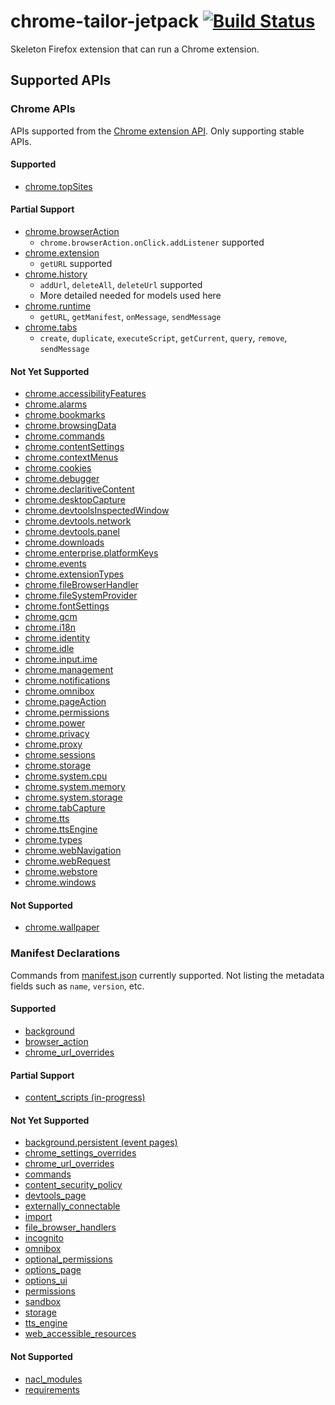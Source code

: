 # chrome-tailor-jetpack [![Build Status](https://travis-ci.org/jetpack-labs/chrome-tailor-jetpack.png)](https://travis-ci.org/jetpack-labs/chrome-tailor-jetpack)

Skeleton Firefox extension that can run a Chrome extension.

## Supported APIs

### Chrome APIs

APIs supported from the [Chrome extension API](https://developer.chrome.com/extensions/api_index). Only supporting stable APIs.

#### Supported

* [chrome.topSites](https://developer.chrome.com/extensions/topSites)

#### Partial Support

* [chrome.browserAction](https://developer.chrome.com/extensions/browserAction)
  * `chrome.browserAction.onClick.addListener` supported
* [chrome.extension](https://developer.chrome.com/extensions/extension)
  * `getURL` supported
* [chrome.history](https://developer.chrome.com/extensions/history)
  * `addUrl`, `deleteAll`, `deleteUrl` supported
  * More detailed needed for models used here
* [chrome.runtime](https://developer.chrome.com/extensions/runtime)
  * `getURL`, `getManifest`, `onMessage`, `sendMessage`
* [chrome.tabs](https://developer.chrome.com/extensions/tabs)
  * `create`, `duplicate`, `executeScript`, `getCurrent`, `query`, `remove`, `sendMessage`

#### Not Yet Supported

* [chrome.accessibilityFeatures](https://developer.chrome.com/extensions/accessibilityFeatures)
* [chrome.alarms](https://developer.chrome.com/extensions/alarms)
* [chrome.bookmarks](https://developer.chrome.com/extensions/bookmarks)
* [chrome.browsingData](https://developer.chrome.com/extensions/browsingData)
* [chrome.commands](https://developer.chrome.com/extensions/commands)
* [chrome.contentSettings](https://developer.chrome.com/extensions/contentSettings)
* [chrome.contextMenus](https://developer.chrome.com/extensions/contextMenus)
* [chrome.cookies](https://developer.chrome.com/extensions/cookies)
* [chrome.debugger](https://developer.chrome.com/extensions/debugger)
* [chrome.declaritiveContent](https://developer.chrome.com/extensions/declarativeContent)
* [chrome.desktopCapture](https://developer.chrome.com/extensions/desktopCapture)
* [chrome.devtoolsInspectedWindow](https://developer.chrome.com/extensions/devtools.inspectedWindow)
* [chrome.devtools.network](https://developer.chrome.com/extensions/devtools.network)
* [chrome.devtools.panel](https://developer.chrome.com/extensions/devtools.panels)
* [chrome.downloads](https://developer.chrome.com/extensions/downloads)
* [chrome.enterprise.platformKeys](https://developer.chrome.com/extensions/enterprise.platformKeys)
* [chrome.events](https://developer.chrome.com/extensions/events)
* [chrome.extensionTypes](https://developer.chrome.com/extensions/extensionTypes)
* [chrome.fileBrowserHandler](https://developer.chrome.com/extensions/fileBrowserHandler)
* [chrome.fileSystemProvider](https://developer.chrome.com/extensions/fileSystemProvider)
* [chrome.fontSettings](https://developer.chrome.com/extensions/fontSettings)
* [chrome.gcm](https://developer.chrome.com/extensions/gcm)
* [chrome.i18n](https://developer.chrome.com/extensions/i18n)
* [chrome.identity](https://developer.chrome.com/extensions/identity)
* [chrome.idle](https://developer.chrome.com/extensions/idle)
* [chrome.input.ime](https://developer.chrome.com/extensions/input.ime)
* [chrome.management](https://developer.chrome.com/extensions/management)
* [chrome.notifications](https://developer.chrome.com/extensions/notifications)
* [chrome.omnibox](https://developer.chrome.com/extensions/omnibox)
* [chrome.pageAction](https://developer.chrome.com/extensions/pageAction)
* [chrome.permissions](https://developer.chrome.com/extensions/permissions)
* [chrome.power](https://developer.chrome.com/extensions/power)
* [chrome.privacy](https://developer.chrome.com/extensions/privacy)
* [chrome.proxy](https://developer.chrome.com/extensions/proxy)
* [chrome.sessions](https://developer.chrome.com/extensions/sessions)
* [chrome.storage](https://developer.chrome.com/extensions/storage)
* [chrome.system.cpu](https://developer.chrome.com/extensions/system.cpu)
* [chrome.system.memory](https://developer.chrome.com/extensions/system.memory)
* [chrome.system.storage](https://developer.chrome.com/extensions/system.storage)
* [chrome.tabCapture](https://developer.chrome.com/extensions/tabCapture)
* [chrome.tts](https://developer.chrome.com/extensions/tts)
* [chrome.ttsEngine](https://developer.chrome.com/extensions/ttsEngine)
* [chrome.types](https://developer.chrome.com/extensions/types)
* [chrome.webNavigation](https://developer.chrome.com/extensions/webNavigation)
* [chrome.webRequest](https://developer.chrome.com/extensions/webRequest)
* [chrome.webstore](https://developer.chrome.com/extensions/webstore)
* [chrome.windows](https://developer.chrome.com/extensions/windows)

#### Not Supported

* [chrome.wallpaper](https://developer.chrome.com/extensions/wallpaper)

### Manifest Declarations

Commands from [manifest.json](https://developer.chrome.com/extensions/manifest) currently supported. Not listing the metadata fields such as `name`, `version`, etc.

#### Supported

* [background](https://developer.chrome.com/extensions/background)
* [browser_action](https://developer.chrome.com/extensions/browserAction)
* [chrome_url_overrides](https://developer.chrome.com/extensions/ui_override)

#### Partial Support

* [content_scripts (in-progress)](https://developer.chrome.com/extensions/content_scripts)

#### Not Yet Supported

* [background.persistent (event pages)](https://developer.chrome.com/extensions/event_pages)
* [chrome_settings_overrides](https://developer.chrome.com/extensions/settings_override)
* [chrome_url_overrides](https://developer.chrome.com/extensions/override)
* [commands](https://developer.chrome.com/extensions/commands)
* [content_security_policy](https://developer.chrome.com/extensions/contentSecurityPolicy)
* [devtools_page](https://developer.chrome.com/extensions/devtools)
* [externally_connectable](https://developer.chrome.com/extensions/manifest/externally_connectable)
* [import](https://developer.chrome.com/extensions/shared_modules)
* [file_browser_handlers](https://developer.chrome.com/extensions/fileBrowserHandler)
* [incognito](https://developer.chrome.com/extensions/manifest/incognito)
* [omnibox](https://developer.chrome.com/extensions/omnibox)
* [optional_permissions](https://developer.chrome.com/extensions/permissions)
* [options_page](https://developer.chrome.com/extensions/options)
* [options_ui](https://developer.chrome.com/extensions/optionsV2)
* [permissions](https://developer.chrome.com/extensions/declare_permissions)
* [sandbox](https://developer.chrome.com/extensions/manifest/sandbox)
* [storage](https://developer.chrome.com/extensions/manifest/storage)
* [tts_engine](https://developer.chrome.com/extensions/ttsEngine)
* [web_accessible_resources](https://developer.chrome.com/extensions/manifest/web_accessible_resources)

#### Not Supported

* [nacl_modules](https://developer.chrome.com/extensions/manifest/nacl_modules)
* [requirements](https://developer.chrome.com/extensions/manifest/requirements)
